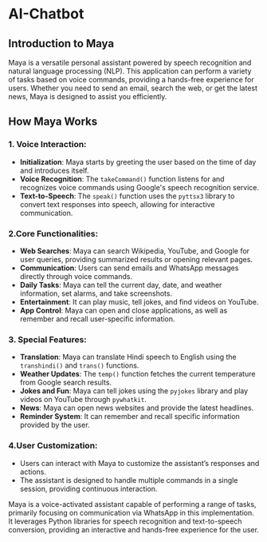 # AI-Chatbot
## Introduction to Maya

Maya is a versatile personal assistant powered by speech recognition and natural language processing (NLP). This application can perform a variety of tasks based on voice commands, providing a hands-free experience for users. Whether you need to send an email, search the web, or get the latest news, Maya is designed to assist you efficiently.

## How Maya Works

### 1. Voice Interaction:
   - **Initialization**: Maya starts by greeting the user based on the time of day and introduces itself.
   - **Voice Recognition**: The `takeCommand()` function listens for and recognizes voice commands using Google's speech recognition service.
   - **Text-to-Speech**: The `speak()` function uses the `pyttsx3` library to convert text responses into speech, allowing for interactive communication.

### 2.Core Functionalities:
   - **Web Searches**: Maya can search Wikipedia, YouTube, and Google for user queries, providing summarized results or opening relevant pages.
   - **Communication**: Users can send emails and WhatsApp messages directly through voice commands.
   - **Daily Tasks**: Maya can tell the current day, date, and weather information, set alarms, and take screenshots.
   - **Entertainment**: It can play music, tell jokes, and find videos on YouTube.
   - **App Control**: Maya can open and close applications, as well as remember and recall user-specific information.

### 3. Special Features:
   - **Translation**: Maya can translate Hindi speech to English using the `transhindi()` and `trans()` functions.
   - **Weather Updates**: The `temp()` function fetches the current temperature from Google search results.
   - **Jokes and Fun**: Maya can tell jokes using the `pyjokes` library and play videos on YouTube through `pywhatkit`.
   - **News**: Maya can open news websites and provide the latest headlines.
   - **Reminder System**: It can remember and recall specific information provided by the user.

### 4.User Customization:
   - Users can interact with Maya to customize the assistant’s responses and actions.
   - The assistant is designed to handle multiple commands in a single session, providing continuous interaction.

Maya is a voice-activated assistant capable of performing a range of tasks, primarily focusing on communication via WhatsApp in this implementation. It leverages Python libraries for speech recognition and text-to-speech conversion, providing an interactive and hands-free experience for the user.
